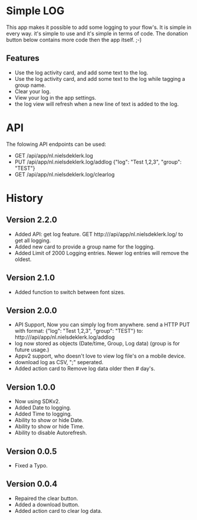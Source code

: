 # Simple LOG

This app makes it possible to add some logging to your flow's.
It is simple in every way. it's simple to use and it's simple in terms of code.
The donation button below contains more code then the app itself. ;-)

## Features

- Use the log activity card, and add some text to the log.
- Use the log activity card, and add some text to the log while tagging a group name.
- Clear your log.
- View your log in the app settings.
- the log view will refresh when a new line of text is added to the log.

# API

The folowing API endpoints can be used:

- GET /api/app/nl.nielsdeklerk.log
- PUT /api/app/nl.nielsdeklerk.log/addlog {"log": "Test 1,2,3", "group": "TEST"}
- GET /api/app/nl.nielsdeklerk.log/clearlog

# History

## Version 2.2.0

- Added API: get log feature. GET http://<HOST>/api/app/nl.nielsdeklerk.log/ to get all logging.
- Added new card to provide a group name for the logging.
- Added Limit of 2000 Logging entries. Newer log entries will remove the oldest.

## Version 2.1.0

- Added function to switch between font sizes.

## Version 2.0.0

- API Support, Now you can simply log from anywhere.
  send a HTTP PUT
  with format: {"log": "Test 1,2,3", "group": "TEST"}
  to: http://<HOST>/api/app/nl.nielsdeklerk.log/addlog
- log now stored as objects (Date/time, Group, Log data) (group is for future usage.)
- Appv2 support, who doesn't love to view log file's on a mobile device.
- download log as CSV, ";" seperated.
- Added action card to Remove log data older then # day's.

## Version 1.0.0

- Now using SDKv2.
- Added Date to logging.
- Added Time to logging.
- Ability to show or hide Date.
- Ability to show or hide Time.
- Ability to disable Autorefresh.

## Version 0.0.5

- Fixed a Typo.

## Version 0.0.4

- Repaired the clear button.
- Added a download button.
- Added action card to clear log data.

